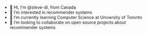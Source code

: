 - 👋 Hi, I’m @steve-dl, from Canada
- 👀 I’m interested in recommender systems
- 🌱 I’m currently learning Computer Science at University of Toronto
- 💞️ I’m looking to collaborate on open source projects about recommender systems

<!---
steve-dl/steve-dl is a ✨ special ✨ repository because its `README.md` (this file) appears on your GitHub profile.
You can click the Preview link to take a look at your changes.
--->
